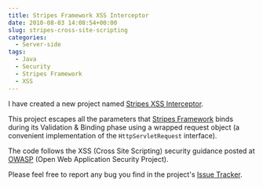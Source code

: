 ```yaml
---
title: Stripes Framework XSS Interceptor
date: 2010-08-03 14:08:54+00:00
slug: stripes-cross-site-scripting
categories:
  - Server-side
tags:
  - Java
  - Security
  - Stripes Framework
  - XSS
---
```


I have created a new project named [Stripes XSS Interceptor](https://github.com/StripesFramework/stripes-xss).

This project escapes all the parameters that [Stripes Framework](http://www.stripesframework.org) binds during its Validation & Binding phase using a wrapped request object (a convenient implementation of the `HttpServletRequest` interface).

The code follows the XSS (Cross Site Scripting) security guidance posted at [OWASP](http://www.owasp.org/) (Open Web Application Security Project).

Please feel free to report any bug you find in the project's [Issue Tracker](https://github.com/StripesFramework/stripes-xss/issues).
